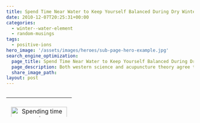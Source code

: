 ```yaml
---
title: Spend Time Near Water to Keep Yourself Balanced During Dry Winters
date: 2010-12-07T20:25:31+00:00
categories:
  - winter--water-element
  - random-musings
tags:
  - positive-ions
hero_image: '/assets/images/heroes/sub-page-hero-example.jpg'
search_engine_optimization:
  page_title: Spend Time Near Water to Keep Yourself Balanced During Dry Winters
  page_description: Both western science and acupuncture theory agree that spending time near moving water is beneficial for our health. Make it a priority during dry winters.
  share_image_path:
layout: post
---
```

<table style="height: 52px;" width="160" align="left">
  <tr>
    <td width="160">
    </td>
  </tr>
  
  <tr>
    <td align="center">
      <p>
        <div id="attachment_987" style="width: 160px" class="wp-caption alignleft">
          <a href="/assets/images/wp-content/uploads/2011/01/moving-water.jpg"><img class="size-thumbnail wp-image-987" title="Water Element" src="/assets/images/wp-content/uploads/2011/01/moving-water-150x112.jpg" alt="Spending time near moving water will help balance you" width="150" height="112" /></a>
          
          <p class="wp-caption-text">
            Spending time near moving water will help balance you
          </p>
        </div></td> </tr> </tbody> </table> 
        
        <p>
          <strong>While the warm weather we&#8217;ve been having here in the Rockies has been lovely, a lack of snow and rain can actually be detrimental to our health if we do not take time to balance what is missing.</strong>
        </p>
        
        <p>
          <strong>We are not yet officially in the season associated with <a href="http://www.wisdomwaysacupuncture.com/2018/01/12/the-depths-of-water-will-keep-you-balanced-this-winter/">Water</a>, but it <em>is</em> just around the corner.  Our days are almost at their peak of shortness which means Yang is at its lowest point of the year; and  typically, it would be much colder, which is Yin, and our environment would be filled with snow and ice.  Because our summer was so dry and lacking its usual thunder and lightening storms, and our winter season is off to an incredibly dry start, it is even more important that we get out to our local creeks and streams to increase our exposure to Water.</strong>
        </p>
        
        <h3>
          <span style="color: #808000;">Acupuncture theory has its own explanation for the benefits of spending time near water during the Water Element season, but let&#8217;s take a look at the Western perspective.</span>
        </h3>
        
        <p>
          <strong>The air around us is filled with positively and negatively charged particles, which are called &#8220;ions&#8221;. Stormy skies and moving water (or any breaking of the surface tension of water such as lightening, misty days, etc) fill the air with negative ions, which are the scientific secret and explanation behind water&#8217;s health benefits. </strong>While both positive and negative ions occur naturally, only the negative ions are beneficial to our health, the positive ones being the culprit to the commonly known problem of &#8220;free radicals&#8221;.  Because our environment and bodies are filled with so many more positive ions than in the past, due to:
        </p>
        
        <ul>
          <li>
            discharge of voltage in high-voltage networks,
          </li>
          <li>
            heating and cooling systems,
          </li>
          <li>
            TVs, radios, transmitters, radar systems, computers,
          </li>
          <li>
            exhausts and cigarette fumes, smog
          </li>
          <li>
            radiation and harmful chemicals and toxins,
          </li>
        </ul>
        
        <p>
          it is even more important that we take the time to surround ourselves with the negative ions whenever possible.
        </p>
        
        <h4>
          <span style="color: #808000;">Benefits of negative ions</span>
        </h4>
        
        <p>
          <strong>1) They kill bacteria:</strong><br /> <a href="http://r20.rs6.net/tn.jsp?llr=lem6kddab&et=1104078237740&s=0&e=001Ha70tK3ZDfbjkKrDgJgV_7PIz7OKV1EQM9WFLd6KxyDrTvxcF4oMerOIZ9BRwLGGzQUoylmDSPlKW0mvOBZ_om2gC9LXBW4-hpHaIrX-Kkg0xnUfTfUavjQXin1goypP" target="_blank" rel="noopener">Dr. Albert P. Krueger</a>, a microbiologist and experimental pathologist at the University of California, found that an astonishing small quantity of negative ions could kill bacteria and quickly take them out of the air so they were less likely to infect people.  The benefits during cold season or for the immuno-compromised are easy to guess!
        </p>
        
        <p>
          <strong>2) They help with depression:</strong><br /> They have been proven to increase levels of seratonin in the system.  In fact, Columbia University studies of people with winter and chronic depression show that negative ion generators relieve depression as much as antidepressants.
        </p>
        
        <p>
          <strong>3) They improve memory and retention:</strong><br /> In 1984, a study was published in the &#8220;Journal of Abnormal Child Psychology&#8221; named, &#8220;Negative Air Ionization Improves Memory and Attention in Learning-Disabled and Mentally Retarded Children.&#8221; The effectiveness of negative ions on mental performance was tested by researching the power of negative ions to improve the cognitive abilities of mentally handicapped children, as well as the abilities of normal children.
        </p>
        
        <p>
          <strong>4) Speeds recovery of asthma attacks</strong>:<br /> Ionized air has been used in the treatment of asthma patients. The University of Pennsylvania&#8217;s Graduate Hospital administers negative-ion treatments to hundreds of patients suffering from hay fever or bronchial asthma, with great success in eliminating symptoms.
        </p>
        
        <p>
          <strong>Fort Collins area is filled with rivers and lakes, so do yourself a favor, get ready for Water season and give yourself a pre-boost by getting out there and taking walks along our beautiful waterways.</strong> <strong>And stay tuned for my Winter/Water Element newsletter which will be coming out in a couple weeks, and which will go into more details about the Water Element and what you can do to stay balanced during winter.</strong>
        </p>